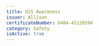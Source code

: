 ```yaml
---
title: H2S Awareness
issuer: Allison
certificateNumber: 6404-45120594
category: Safety
isActive: true
---
```

